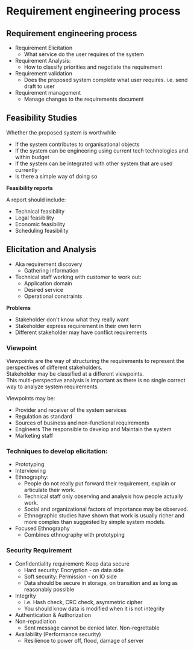 # Requirement engineering process

## Requirement engineering process
- Requirement Elicitation
    - What service do the user requires of the system
- Requirement Analysis: 
    - How to classify priorities and negotiate the requirement
- Requirement validation
    - Does the proposed system complete what user requires. i.e. send draft to user 
- Requirement management
    - Manage changes to the requirements document

## Feasibility Studies
Whether the proposed system is worthwhile

- If the system contributes to organisational objects
- If the system can be engineering using current tech technologies and within budget
- If the system can be integrated with other system that are used currently
- Is there a simple way of doing so
   
**Feasibility reports**  

A report should include:

- Technical feasibility
- Legal feasibility
- Economic feasibility
- Scheduling feasibility

## Elicitation and Analysis
- Aka requirement discovery
    - Gathering information
- Technical staff working with customer to work out:
    - Application domain
    - Desired service
    - Operational constraints

**Problems**

- Stakeholder don't know what they really want
- Stakeholder express requirement in their own term
- Different stakeholder may have conflict requirements
  
### Viewpoint

Viewpoints are the way of structuring the requirements to represent the perspectives of different stakeholders.  
Stakeholder may be classified at a different viewpoints.  
This multi-perspective analysis is important as there is no single correct way to analyze system requirements.

Viewpoints may be:

- Provider and receiver of the system services
- Regulation as standard
- Sources of business and non-functional requirements
- Engineers The responsible to develop and Maintain the system
- Marketing staff

### Techniques to develop elicitation:
- Prototyping
- Interviewing
- Ethnography:
    - People do not really put forward their requirement, explain or articulate their work.
    - Technical staff only observing and analysis how people actually work.
    - Social and organizational factors of importance may be observed.
    - Ethnographic studies have shown that work is usually richer and more complex than suggested by simple system models.
- Focused Ethnography
    - Combines ethnography with prototyping

### Security Requirement
- Confidentiality requirement: Keep data secure
    - Hard security: Encryption - on data side
    - Soft security: Permission - on IO side
    - Data should be secure in storage, on transition and as long as reasonably possible
- Integrity
    - i.e. Hash check, CRC check, asymmetric cipher
    - You should know data is modified when it is not integrity
- Authentication & Authorization
- Non-repudiation
    - Sent message cannot be denied later. Non-regrettable
- Availability (Performance security)
    - Resilience to power off, flood, damage of server